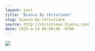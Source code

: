 ```yaml
---
layout: post
title: "Bianco By Christiane"
slug: bianco-by-christiane
source: http://christiane.bianco.com/
date: 2015-4-14 00:00:00 -0700
---
```


<img src="{{ site.url }}/assets/img/screenshots/bianco-by-christiane.jpg">
